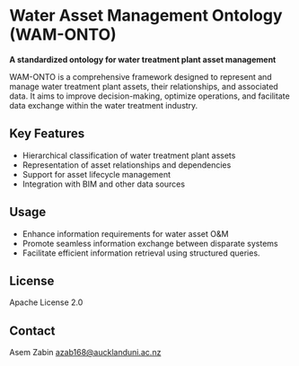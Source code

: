 # Water Asset Management Ontology (WAM-ONTO)

**A standardized ontology for water treatment plant asset management**

WAM-ONTO is a comprehensive framework designed to represent and manage water treatment plant assets, their relationships, and associated data. It aims to improve decision-making, optimize operations, and facilitate data exchange within the water treatment industry.

## Key Features
* Hierarchical classification of water treatment plant assets
* Representation of asset relationships and dependencies
* Support for asset lifecycle management
* Integration with BIM and other data sources


## Usage
* Enhance information requirements for water asset O&M
* Promote seamless information exchange between disparate systems
* Facilitate efficient information retrieval using structured queries.


## License
Apache License 2.0

## Contact
Asem Zabin
azab168@aucklanduni.ac.nz



